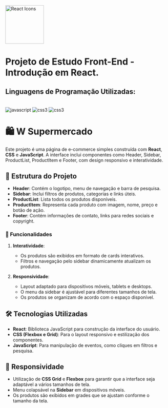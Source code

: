 <img src="https://raw.githubusercontent.com/react-icons/react-icons/master/react-icons.svg" width="120" alt="React Icons">

# Projeto de Estudo Front-End - Introdução em React.

## Linguagens de Programação Utilizadas:

<div style="display: inline-block">
    <br/>  
     <img align="center" alt="javascript" src="https://img.shields.io/badge/JavaScript-323330?style=for-the-badge&logo=javascript&logoColor=F7DF1E" >
     <img align="center" alt="css3" src="https://img.shields.io/badge/CSS3-1572B6?style=for-the-badge&logo=css3&logoColor=white" />
          <img align="center" alt="css3" src="https://shields.io/badge/react-black?logo=react&style=for-the-badge" />

<div/>


# 🛍️ W Supermercado

Este projeto é uma página de e-commerce simples construída com **React**, **CSS** e **JavaScript**. A interface inclui componentes como Header, Sidebar, ProductList, ProductItem e Footer, com design responsivo e interatividade.

## 📂 Estrutura do Projeto

- **Header**: Contém o logotipo, menu de navegação e barra de pesquisa.
- **Sidebar**: Inclui filtros de produtos, categorias e links úteis.
- **ProductList**: Lista todos os produtos disponíveis.
- **ProductItem**: Representa cada produto com imagem, nome, preço e botão de ação.
- **Footer**: Contém informações de contato, links para redes sociais e copyright.

### 🚀 Funcionalidades

1. **Interatividade**:
   - Os produtos são exibidos em formato de cards interativos.
   - Filtros e navegação pelo sidebar dinamicamente atualizam os produtos.
   

2. **Responsividade**:
   - Layout adaptado para dispositivos móveis, tablets e desktops.
   - O menu da sidebar é ajustável para diferentes tamanhos de tela.
   - Os produtos se organizam de acordo com o espaço disponível.

## 🛠️ Tecnologias Utilizadas

- **React**: Biblioteca JavaScript para construção da interface do usuário.
- **CSS (Flexbox e Grid)**: Para o layout responsivo e estilização dos componentes.
- **JavaScript**: Para manipulação de eventos, como cliques em filtros e pesquisa.
  

## 📱 Responsividade

- Utilização de **CSS Grid** e **Flexbox** para garantir que a interface seja adaptável a vários tamanhos de tela.
- Menu colapsável na **Sidebar** em dispositivos móveis.
- Os produtos são exibidos em grades que se ajustam conforme o tamanho da tela.

     

